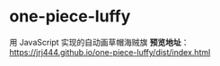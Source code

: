 # one-piece-luffy
用 JavaScript 实现的自动画草帽海贼旗
**预览地址**：https://jrj444.github.io/one-piece-luffy/dist/index.html
